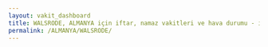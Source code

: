 ```yaml
---
layout: vakit_dashboard
title: WALSRODE, ALMANYA için iftar, namaz vakitleri ve hava durumu - ilçe/eyalet seç
permalink: /ALMANYA/WALSRODE/
---
```


<script type="text/javascript">
  var GLOBAL_COUNTRY = 'ALMANYA';
  var GLOBAL_CITY = 'WALSRODE';
  var GLOBAL_STATE = '';
  var lat = 72;
  var lon = 21;
</script>
